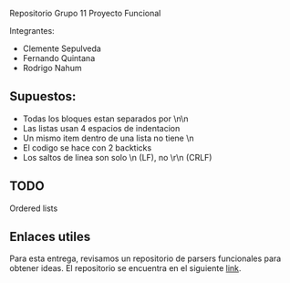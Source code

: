 Repositorio Grupo 11 Proyecto Funcional

Integrantes:

* Clemente Sepulveda
* Fernando Quintana
* Rodrigo Nahum

## Supuestos:

* Todas los bloques estan separados por \n\n
* Las listas usan 4 espacios de indentacion
* Un mismo item dentro de una lista no tiene \n
* El codigo se hace con 2 backticks
* Los saltos de linea son solo \n (LF), no \r\n (CRLF)

## TODO

Ordered lists

## Enlaces utiles

Para esta entrega, revisamos un repositorio de parsers funcionales para obtener ideas. El repositorio se encuentra en el siguiente [link](https://github.com/lupomontero/parsing).